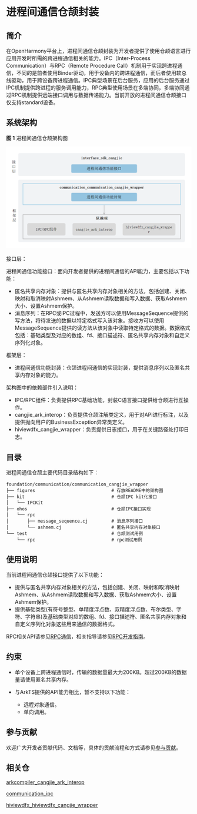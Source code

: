 # 进程间通信仓颉封装

## 简介

在OpenHarmony平台上，进程间通信仓颉封装为开发者提供了使用仓颉语言进行应用开发时所需的跨进程通信相关的能力。IPC（Inter-Process Communication）与RPC（Remote Procedure Call）机制用于实现跨进程通信，不同的是前者使用Binder驱动，用于设备内的跨进程通信，而后者使用软总线驱动，用于跨设备跨进程通信。IPC典型场景在后台服务，应用的后台服务通过IPC机制提供跨进程的服务调用能力，RPC典型使用场景在多端协同，多端协同通过RPC机制提供远端接口调用与数据传递能力。当前开放的进程间通信仓颉接口仅支持standard设备。

## 系统架构

**图 1** 进程间通信仓颉架构图

![进程间通信仓颉架构图](figures/communication_cangjie_wrapper_architecture.png)

接口层：

进程间通信功能接口：面向开发者提供的进程间通信的API能力，主要包括以下功能：

- 匿名共享内存对象：提供与匿名共享内存对象相关的方法，包括创建、关闭、映射和取消映射Ashmem、从Ashmem读取数据和写入数据、获取Ashmem大小、设置Ashmem保护。
- 消息序列：在RPC或IPC过程中，发送方可以使用MessageSequence提供的写方法，将待发送的数据以特定格式写入该对象。接收方可以使用MessageSequence提供的读方法从该对象中读取特定格式的数据。数据格式包括：基础类型及对应的数组、fd、接口描述符、匿名共享内存对象和自定义序列化对象。

框架层：

- 进程间通信功能封装：仓颉进程间通信的实现封装，提供消息序列以及匿名共享内存对象的能力。

架构图中的依赖部件引入说明：

- IPC/RPC组件：负责提供RPC基础功能，封装C语言接口提供给仓颉进行互操作。
- cangjie_ark_interop：负责提供仓颉注解类定义，用于对API进行标注，以及提供抛向用户的BusinessException异常类定义。
- hiviewdfx_cangjie_wrapper：负责提供日志接口，用于在关键路径处打印日志。

## 目录

进程间通信仓颉主要代码目录结构如下：

```
foundation/communication/communication_cangjie_wrapper
├── figures                             # 存放README中的架构图
├── kit                                 # 仓颉IPC kit化接口
│   └── IPCKit
├── ohos                                # 仓颉IPC接口实现
│   └── rpc
│       ├── message_sequence.cj         # 消息序列接口
│       └── ashmem.cj                   # 匿名共享内存对象接口
└── test                                # 仓颉测试用例
    └── rpc                             # rpc测试用例
```

## 使用说明

当前进程间通信仓颉接口提供了以下功能：

- 提供与匿名共享内存对象相关的方法，包括创建、关闭、映射和取消映射Ashmem、从Ashmem读取数据和写入数据、获取Ashmem大小、设置Ashmem保护。
- 提供基础类型(有符号整型、单精度浮点数、双精度浮点数、布尔类型、字符、字符串)及基础类型对应的数组、fd、接口描述符、匿名共享内存对象和自定义序列化对象这些用来通信的数据格式。

RPC相关API请参见[RPC通信](https://gitcode.com/openharmony-sig/arkcompiler_cangjie_ark_interop/blob/master/doc/API_Reference/source_zh_cn/apis/IPCKit/cj-apis-rpc.md)，相关指导请参见[RPC开发指南](https://gitcode.com/openharmony-sig/arkcompiler_cangjie_ark_interop/blob/master/doc/Dev_Guide/source_zh_cn/ipc/cj-ipc-rpc-overview.md)。

## 约束

- 单个设备上跨进程通信时，传输的数据量最大为200KB。超过200KB的数据量请使用匿名共享内存。

- 与ArkTS提供的API能力相比，暂不支持以下功能：
  - 远程对象通信。
  - 单向调用。

## 参与贡献

欢迎广大开发者贡献代码、文档等，具体的贡献流程和方式请参见[参与贡献](https://gitcode.com/openharmony/docs/blob/master/zh-cn/contribute/%E5%8F%82%E4%B8%8E%E8%B4%A1%E7%8C%AE.md)。

## 相关仓

[arkcompiler_cangjie_ark_interop](https://gitcode.com/openharmony-sig/arkcompiler_cangjie_ark_interop)

[communication_ipc](https://gitcode.com/openharmony/communication_ipc)

[hiviewdfx_hiviewdfx_cangjie_wrapper](https://gitcode.com/openharmony-sig/hiviewdfx_hiviewdfx_cangjie_wrapper)

